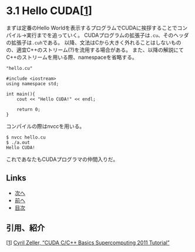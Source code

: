 # 3.1 Hello CUDA[[1]]
まずは定番のHello Worldを表示するプログラムでCUDAに挨拶することでコンパイル→実行までを追っていく。
CUDAプログラムの拡張子は`.cu`、そのヘッダの拡張子は`.cuh`である。
以降、文法はCから大きく外れることはしないものの、適宜C++のストリーム(?)を流用する場合がある。
また、以降の解説にてC++のストリームを用いる際、namespaceを省略する。

```cuda
"hello.cu"

#include <iostream>
using namespace std;

int main(){
    cout << "Hello CUDA!" << endl;

    return 0;
}
```

コンパイルの際はnvccを用いる。

```
$ nvcc hello.cu
$ ./a.out
Hello CUDA!
```

これであなたもCUDAプログラマの仲間入りだ。

## Links
* [次へ](./3.2.md)
* [前へ](./3.0.md)
* [目次](./index.md)

## 引用、紹介
[[1]] [Cyril Zeller, “CUDA C/C++ Basics Supercomputing 2011 Tutorial”][1]

[1]: https://docplayer.net/23922327-Cuda-c-c-basics-supercomputing-2011-tutorial-cyril-zeller-nvidia-corporation.html
